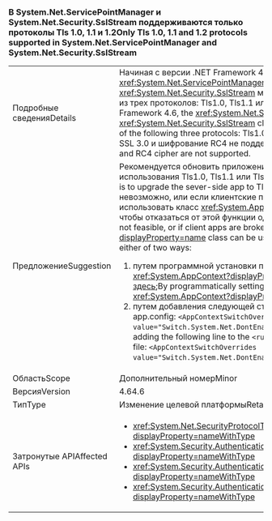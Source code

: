 ### <a name="only-tls-10-11-and-12-protocols-supported-in-systemnetservicepointmanager-and-systemnetsecuritysslstream"></a><span data-ttu-id="bd89c-101">В System.Net.ServicePointManager и System.Net.Security.SslStream поддерживаются только протоколы Tls 1.0, 1.1 и 1.2</span><span class="sxs-lookup"><span data-stu-id="bd89c-101">Only Tls 1.0, 1.1 and 1.2 protocols supported in System.Net.ServicePointManager and System.Net.Security.SslStream</span></span>

|   |   |
|---|---|
|<span data-ttu-id="bd89c-102">Подробные сведения</span><span class="sxs-lookup"><span data-stu-id="bd89c-102">Details</span></span>|<span data-ttu-id="bd89c-103">Начиная с версии .NET Framework 4.6, классы <xref:System.Net.ServicePointManager> и <xref:System.Net.Security.SslStream> могут использовать только один из трех протоколов: Tls1.0, Tls1.1 или Tls1.2.</span><span class="sxs-lookup"><span data-stu-id="bd89c-103">Starting with the .NET Framework 4.6, the <xref:System.Net.ServicePointManager> and <xref:System.Net.Security.SslStream> classes are only allowed to use one of the following three protocols: Tls1.0, Tls1.1, or Tls1.2.</span></span> <span data-ttu-id="bd89c-104">Протокол SSL 3.0 и шифрование RC4 не поддерживаются.</span><span class="sxs-lookup"><span data-stu-id="bd89c-104">The SSL3.0 protocol and RC4 cipher are not supported.</span></span>|
|<span data-ttu-id="bd89c-105">Предложение</span><span class="sxs-lookup"><span data-stu-id="bd89c-105">Suggestion</span></span>|<span data-ttu-id="bd89c-106">Рекомендуется обновить приложения на стороне сервера для использования Tls1.0, Tls1.1 или Tls1.2.</span><span class="sxs-lookup"><span data-stu-id="bd89c-106">The recommended mitigation is to upgrade the sever-side app to Tls1.0, Tls1.1, or Tls1.2.</span></span> <span data-ttu-id="bd89c-107">Если это невозможно, или если клиентские приложения не работают, можно использовать класс <xref:System.AppContext?displayProperty=name>, чтобы отказаться от этой функции одним из двух способов.</span><span class="sxs-lookup"><span data-stu-id="bd89c-107">If this is not feasible, or if client apps are broken, the <xref:System.AppContext?displayProperty=name> class can be used to opt out of this feature in either of two ways:</span></span><ol><li><span data-ttu-id="bd89c-108">путем программной установки переключателей совместимости в <xref:System.AppContext?displayProperty=name>, как описано [здесь](http://blogs.msdn.com/b/dotnet/archive/2015/04/29/net-announcements-at-build-2015.aspx#dotnet46);</span><span class="sxs-lookup"><span data-stu-id="bd89c-108">By programmatically setting compat switches on the <xref:System.AppContext?displayProperty=name>, as explained [here](http://blogs.msdn.com/b/dotnet/archive/2015/04/29/net-announcements-at-build-2015.aspx#dotnet46)</span></span></li><li><span data-ttu-id="bd89c-109">путем добавления следующей строки в раздел <code>&lt;runtime&gt;</code> файла app.config: <code>&lt;AppContextSwitchOverrides value=&quot;Switch.System.Net.DontEnableSchUseStrongCrypto=true&quot;/&gt;</code>;</span><span class="sxs-lookup"><span data-stu-id="bd89c-109">By adding the following line to the <code>&lt;runtime&gt;</code> section of the app.config file: <code>&lt;AppContextSwitchOverrides value=&quot;Switch.System.Net.DontEnableSchUseStrongCrypto=true&quot;/&gt;</code>;</span></span></li></ol>|
|<span data-ttu-id="bd89c-110">Область</span><span class="sxs-lookup"><span data-stu-id="bd89c-110">Scope</span></span>|<span data-ttu-id="bd89c-111">Дополнительный номер</span><span class="sxs-lookup"><span data-stu-id="bd89c-111">Minor</span></span>|
|<span data-ttu-id="bd89c-112">Версия</span><span class="sxs-lookup"><span data-stu-id="bd89c-112">Version</span></span>|<span data-ttu-id="bd89c-113">4.6</span><span class="sxs-lookup"><span data-stu-id="bd89c-113">4.6</span></span>|
|<span data-ttu-id="bd89c-114">Тип</span><span class="sxs-lookup"><span data-stu-id="bd89c-114">Type</span></span>|<span data-ttu-id="bd89c-115">Изменение целевой платформы</span><span class="sxs-lookup"><span data-stu-id="bd89c-115">Retargeting</span></span>|
|<span data-ttu-id="bd89c-116">Затронутые API</span><span class="sxs-lookup"><span data-stu-id="bd89c-116">Affected APIs</span></span>|<ul><li><xref:System.Net.SecurityProtocolType.Ssl3?displayProperty=nameWithType></li><li><xref:System.Security.Authentication.SslProtocols.None?displayProperty=nameWithType></li><li><xref:System.Security.Authentication.SslProtocols.Ssl2?displayProperty=nameWithType></li><li><xref:System.Security.Authentication.SslProtocols.Ssl3?displayProperty=nameWithType></li></ul>|

